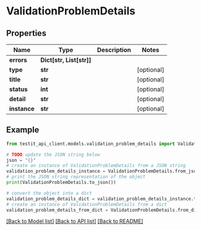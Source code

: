 # ValidationProblemDetails


## Properties

Name | Type | Description | Notes
------------ | ------------- | ------------- | -------------
**errors** | **Dict[str, List[str]]** |  | 
**type** | **str** |  | [optional] 
**title** | **str** |  | [optional] 
**status** | **int** |  | [optional] 
**detail** | **str** |  | [optional] 
**instance** | **str** |  | [optional] 

## Example

```python
from testit_api_client.models.validation_problem_details import ValidationProblemDetails

# TODO update the JSON string below
json = "{}"
# create an instance of ValidationProblemDetails from a JSON string
validation_problem_details_instance = ValidationProblemDetails.from_json(json)
# print the JSON string representation of the object
print(ValidationProblemDetails.to_json())

# convert the object into a dict
validation_problem_details_dict = validation_problem_details_instance.to_dict()
# create an instance of ValidationProblemDetails from a dict
validation_problem_details_from_dict = ValidationProblemDetails.from_dict(validation_problem_details_dict)
```
[[Back to Model list]](../README.md#documentation-for-models) [[Back to API list]](../README.md#documentation-for-api-endpoints) [[Back to README]](../README.md)


